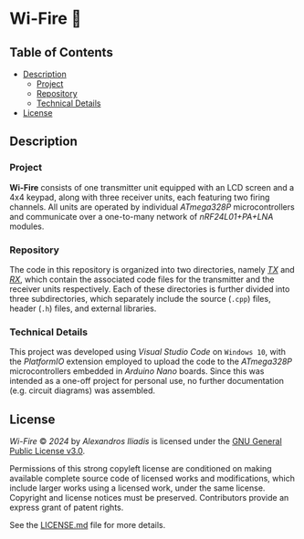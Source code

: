 # Wi-Fire 🧨


## Table of Contents

- [Description](#description)
    - [Project](#project)
    - [Repository](#repository)
    - [Technical Details](#technical-details)
- [License](#license)


## Description

### Project
**Wi-Fire** consists of one transmitter unit equipped with an LCD screen and a 4x4 keypad, along with three receiver units, each featuring two firing channels. All units are operated by individual *ATmega328P* microcontrollers and communicate over a one-to-many network of *nRF24L01+PA+LNA* modules.

### Repository
The code in this repository is organized into two directories, namely [*TX*](TX) and [*RX*](RX), which contain the associated code files for the transmitter and the receiver units respectively. Each of these directories is further divided into three subdirectories, which separately include the source (`.cpp`) files, header (`.h`) files, and external libraries.

### Technical Details
This project was developed using *Visual Studio Code* on `Windows 10`, with the *PlatformIO* extension employed to upload the code to the *ATmega328P* microcontrollers embedded in *Arduino Nano* boards. Since this was intended as a one-off project for personal use, no further documentation (e.g. circuit diagrams) was assembled.


## License

*Wi-Fire* © *2024* by *Alexandros Iliadis* is licensed under the [GNU General Public License v3.0](https://choosealicense.com/licenses/gpl-3.0/).

Permissions of this strong copyleft license are conditioned on making available complete source code of licensed works and modifications, which include larger works using a licensed work, under the same license. Copyright and license notices must be preserved. Contributors provide an express grant of patent rights.

See the [LICENSE.md](LICENSE.md) file for more details.
